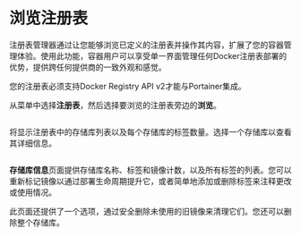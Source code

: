 # 浏览注册表

注册表管理器通过让您能够浏览已定义的注册表并操作其内容，扩展了您的容器管理体验。使用此功能，容器用户可以享受单一界面管理任何Docker注册表部署的优势，提供跨任何提供商的一致外观和感觉。

您的注册表必须支持Docker Registry API v2才能与Portainer集成。

从菜单中选择**注册表**，然后选择要浏览的注册表旁边的**浏览**。

<figure><img src="..//assets/2.15-registries-browse.gif" alt=""><figcaption></figcaption></figure>

将显示注册表中的存储库列表以及每个存储库的标签数量。选择一个存储库以查看其详细信息。

<figure><img src="..//assets/2.15-registries-browse-repos.png" alt=""><figcaption></figcaption></figure>

**存储库信息**页面提供存储库名称、标签和镜像计数，以及所有标签的列表。您可以重新标记镜像以通过部署生命周期提升它，或者简单地添加或删除标签来注释更改或使用情况。

此页面还提供了一个选项，通过安全删除未使用的旧镜像来清理它们。您还可以删除整个存储库。

<figure><img src="..//assets/2.15-registries-browse-repo-detail.png" alt=""><figcaption></figcaption></figure>
